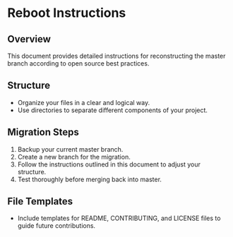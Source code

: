# Reboot Instructions

## Overview
This document provides detailed instructions for reconstructing the master branch according to open source best practices.

## Structure
- Organize your files in a clear and logical way.
- Use directories to separate different components of your project.

## Migration Steps
1. Backup your current master branch.
2. Create a new branch for the migration.
3. Follow the instructions outlined in this document to adjust your structure.
4. Test thoroughly before merging back into master.

## File Templates
- Include templates for README, CONTRIBUTING, and LICENSE files to guide future contributions.